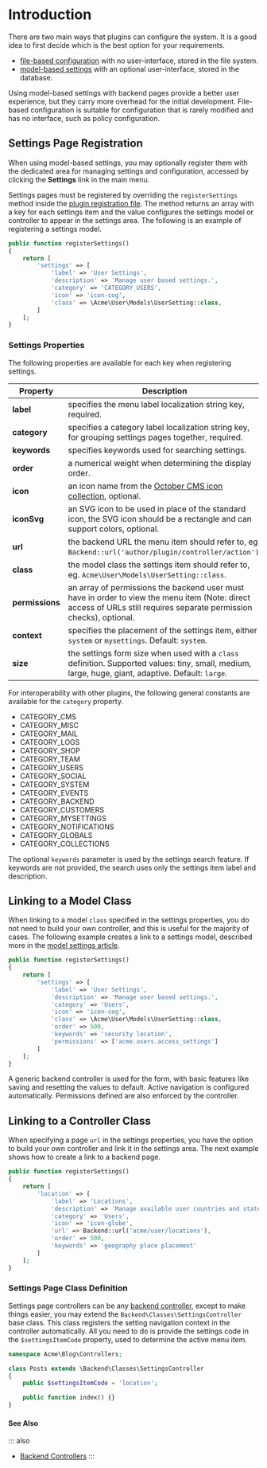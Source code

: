 # Introduction

There are two main ways that plugins can configure the system. It is a good idea to first decide which is the best option for your requirements.

- [file-based configuration](./file-settings.md) with no user-interface, stored in the file system.
- [model-based settings](./model-settings.md) with an optional user-interface, stored in the database.

Using model-based settings with backend pages provide a better user experience, but they carry more overhead for the initial development. File-based configuration is suitable for configuration that is rarely modified and has no interface, such as policy configuration.

## Settings Page Registration

When using model-based settings, you may optionally register them with the dedicated area for managing settings and configuration, accessed by clicking the **Settings** link in the main menu.

Settings pages must be registered by overriding the `registerSettings` method inside the [plugin registration file](../extending.md). The method returns an array with a key for each settings item and the value configures the settings model or controller to appear in the settings area. The following is an example of registering a settings model.

```php
public function registerSettings()
{
    return [
        'settings' => [
            'label' => 'User Settings',
            'description' => 'Manage user based settings.',
            'category' => 'CATEGORY_USERS',
            'icon' => 'icon-cog',
            'class' => \Acme\User\Models\UserSetting::class,
        ]
    ];
}
```

### Settings Properties

The following properties are available for each key when registering settings.

Property | Description
------------- | -------------
**label** | specifies the menu label localization string key, required.
**category** | specifies a category label localization string key, for grouping settings pages together, required.
**keywords** | specifies keywords used for searching settings.
**order** | a numerical weight when determining the display order.
**icon** | an icon name from the [October CMS icon collection](https://octobercms.com/docs/ui/icon), optional.
**iconSvg** | an SVG icon to be used in place of the standard icon, the SVG icon should be a rectangle and can support colors, optional.
**url** | the backend URL the menu item should refer to, eg. `Backend::url('author/plugin/controller/action')`.
**class** | the model class the settings item should refer to, eg. `Acme\User\Models\UserSetting::class`.
**permissions** | an array of permissions the backend user must have in order to view the menu item (Note: direct access of URLs still requires separate permission checks), optional.
**context** | specifies the placement of the settings item, either `system` or `mysettings`. Default: `system`.
**size** | the settings form size when used with a `class` definition. Supported values: tiny, small, medium, large, huge, giant, adaptive. Default: `large`.

For interoperability with other plugins, the following general constants are available for the `category` property.

<div class="content-list" markdown="1">

- CATEGORY_CMS
- CATEGORY_MISC
- CATEGORY_MAIL
- CATEGORY_LOGS
- CATEGORY_SHOP
- CATEGORY_TEAM
- CATEGORY_USERS
- CATEGORY_SOCIAL
- CATEGORY_SYSTEM
- CATEGORY_EVENTS
- CATEGORY_BACKEND
- CATEGORY_CUSTOMERS
- CATEGORY_MYSETTINGS
- CATEGORY_NOTIFICATIONS
- CATEGORY_GLOBALS
- CATEGORY_COLLECTIONS

</div>

The optional `keywords` parameter is used by the settings search feature. If keywords are not provided, the search uses only the settings item label and description.

## Linking to a Model Class

When linking to a model `class` specified in the settings properties, you do not need to build your own controller, and this is useful for the majority of cases. The following example creates a link to a settings model, described more in the [model settings article](./model-settings.md).

```php
public function registerSettings()
{
    return [
        'settings' => [
            'label' => 'User Settings',
            'description' => 'Manage user based settings.',
            'category' => 'Users',
            'icon' => 'icon-cog',
            'class' => \Acme\User\Models\UserSetting::class,
            'order' => 500,
            'keywords' => 'security location',
            'permissions' => ['acme.users.access_settings']
        ]
    ];
}
```

A generic backend controller is used for the form, with basic features like saving and resetting the values to default. Active navigation is configured automatically. Permissions defined are also enforced by the controller.

## Linking to a Controller Class

When specifying a page `url` in the settings properties, you have the option to build your own controller and link it in the settings area. The next example shows how to create a link to a backend page.

```php
public function registerSettings()
{
    return [
        'location' => [
            'label' => 'Locations',
            'description' => 'Manage available user countries and states.',
            'category' => 'Users',
            'icon' => 'icon-globe',
            'url' => Backend::url('acme/user/locations'),
            'order' => 500,
            'keywords' => 'geography place placement'
        ]
    ];
}
```

### Settings Page Class Definition

Settings page controllers can be any [backend controller](../system/controllers.md), except to make things easier, you may extend the `Backend\Classes\SettingsController` base class. This class registers the setting navigation context in the controller automatically. All you need to do is provide the settings code in the `$settingsItemCode` property, used to determine the active menu item.

```php
namespace Acme\Blog\Controllers;

class Posts extends \Backend\Classes\SettingsController
{
    public $settingsItemCode = 'location';

    public function index() {}
}
```

#### See Also

::: also
* [Backend Controllers](../system/controllers.md)
:::
